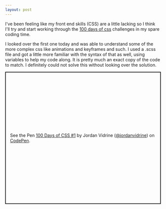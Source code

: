 ```yaml
---
layout: post
---
```

I've been feeling like my front end skills (CSS) are a little lacking so I think I'll try and start working through the [100 days of css](https://100dayscss.com/?dayIndex=1) challenges in my spare coding time.

I looked over the first one today and was able to understand some of the more complex css like animations and keyframes and such. I used a .scss file and got a little more familiar with the syntax of that as well, using variables to help my code along. It is pretty much an exact copy of the code to match. I definitely could not solve this without looking over the solution.

<p class="codepen" data-height="428" data-theme-id="light" data-default-tab="css,result" data-user="jordanvidrine" data-slug-hash="jjyKYB" data-preview="true" style="height: 428px; box-sizing: border-box; display: flex; align-items: center; justify-content: center; border: 2px solid; margin: 1em 0; padding: 1em;" data-pen-title="100 Days of CSS #1">
  <span>See the Pen <a href="https://codepen.io/jordanvidrine/pen/jjyKYB/">
  100 Days of CSS #1</a> by Jordan Vidrine (<a href="https://codepen.io/jordanvidrine">@jordanvidrine</a>)
  on <a href="https://codepen.io">CodePen</a>.</span>
</p>
<script async src="https://static.codepen.io/assets/embed/ei.js"></script>
